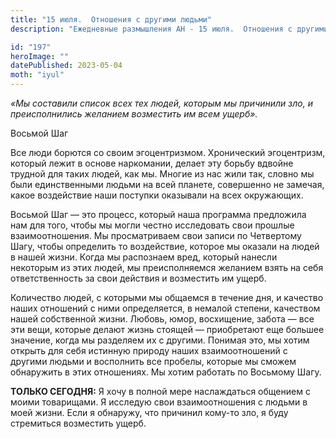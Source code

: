 ```yaml
---
title: "15 июля.  Отношения с другими людьми"
description: "Ежедневные размышления АН - 15 июля.  Отношения с другими людьми"

id: "197"
heroImage: ""
datePublished: 2023-05-04
moth: "iyul"
---
```


_«Мы составили список всех тех людей, которым мы причинили зло, и
преисполнились желанием возместить им всем ущерб»._

Восьмой Шаг

Все люди борются со своим эгоцентризмом. Хронический эгоцентризм, который
лежит в основе наркомании, делает эту борьбу вдвойне трудной для таких людей,
как мы. Многие из нас жили так, словно мы были единственными людьми на всей
планете, совершенно не замечая, какое воздействие наши поступки оказывали на
всех окружающих.

Восьмой Шаг — это процесс, который наша программа предложила нам для того,
чтобы мы могли честно исследовать свои прошлые взаимоотношения. Мы
просматриваем свои записи по Четвертому Шагу, чтобы определить то воздействие,
которое мы оказали на людей в нашей жизни. Когда мы распознаем вред, который
нанесли некоторым из этих людей, мы преисполняемся желанием взять на себя
ответственность за свои действия и возместить им ущерб.

Количество людей, с которыми мы общаемся в течение дня, и качество наших
отношений с ними определяется, в немалой степени, качеством нашей собственной
жизни. Любовь, юмор, восхищение, забота — все эти вещи, которые делают жизнь
стоящей — приобретают еще большее значение, когда мы разделяем их с другими.
Понимая это, мы хотим открыть для себя истинную природу наших взаимоотношений
с другими людьми и восполнить все пробелы, которые мы сможем обнаружить в этих
отношениях. Мы хотим работать по Восьмому Шагу.

**ТОЛЬКО СЕГОДНЯ:** Я хочу в полной мере наслаждаться общением с моими
товарищами. Я исследую свои взаимоотношения с людьми в моей жизни. Если я
обнаружу, что причинил кому-то зло, я буду стремиться возместить ущерб.
